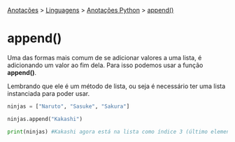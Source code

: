 <link rel="stylesheet" type="text/css" href="../../CSS/dark-theme.css">

[Anotações](../../) > [Linguagens](../Index.md) > [Anotações Python](./Index.md) > [append()](./AppendList.md)

# append()

Uma das formas mais comum de se adicionar valores a uma lista, é adicionando um valor ao fim dela. Para isso podemos usar a função **append()**.

Lembrando que ele é um método de lista, ou seja é necessário ter uma lista instanciada para poder usar.

```python
ninjas = ["Naruto", "Sasuke", "Sakura"]

ninjas.append("Kakashi")

print(ninjas) #Kakashi agora está na lista como índice 3 (último elemento)
```